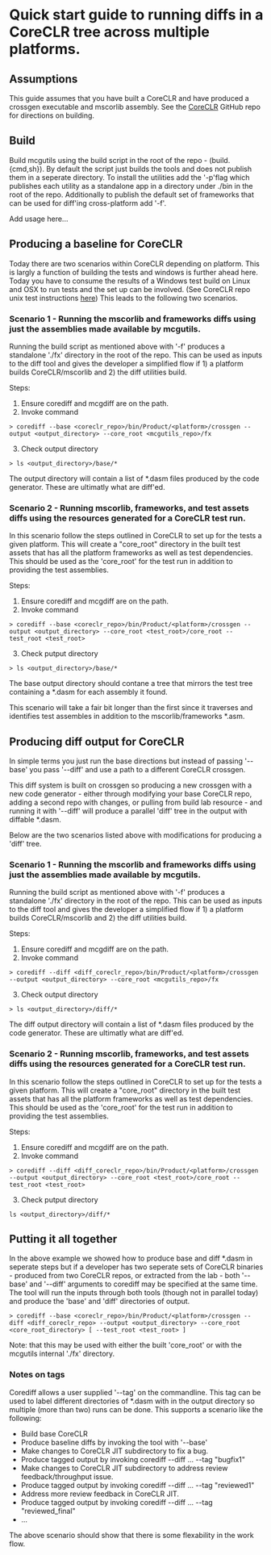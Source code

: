 # Quick start guide to running diffs in a CoreCLR tree across multiple platforms.

## Assumptions

This guide assumes that you have built a CoreCLR and have produced a crossgen executable and mscorlib assembly.  See the [CoreCLR](https://github.com/dotnet/coreclr) GitHub repo for directions on building.

## Build
Build mcgutils using the build script in the root of the repo - (build.\{cmd,sh\}). By default the script just builds the tools and does not publish them in a seperate directory.  To install the utilities add the '-p'flag which publishes each utility as a standalone app in a directory under ./bin in the root of the repo.  Additionally to publish the default set of frameworks that can be used for diff'ing cross-platform add '-f'.

Add usage here...

## Producing a baseline for CoreCLR

Today there are two scenarios within CoreCLR depending on platform.  This is largly a function of building the tests and windows is further ahead here.  Today you have to consume the results of a Windows test build on Linux and OSX to run tests and the set up can be involved.  (See CoreCLR repo unix test instructions [here](https://github.com/dotnet/coreclr/blob/master/Documentation/building/unix-test-instructions.md)) This leads to the following two scenarios.

### Scenario 1 - Running the mscorlib and frameworks diffs using just the assemblies made available by mcgutils.

Running the build script as mentioned above with '-f' produces a standalone './fx' directory in the root of the repo.  This can be used as inputs to the diff tool and gives the developer a simplified flow if 1) a platform builds CoreCLR/mscorlib and 2) the diff utilities build.

Steps:
1.  Ensure corediff and mcgdiff are on the path.
2.  Invoke command
``` 
> corediff --base <coreclr_repo>/bin/Product/<platform>/crossgen --output <output_directory> --core_root <mcgutils_repo>/fx
```
3. Check output directory
```
> ls <output_directory>/base/*
```
The output directory will contain a list of *.dasm files produced by the code generator.  These are ultimatly what are diff'ed.

### Scenario 2 - Running mscorlib, frameworks, and test assets diffs using the resources generated for a CoreCLR test run.

In this scenario follow the steps outlined in CoreCLR to set up for the tests a given platform.  This will create a "core_root" directory in the built test assets that has all the platform frameworks as well as test dependencies.  This should be used as the 'core_root' for the test run in addition to providing the test assemblies.

Steps:
1. Ensure corediff and mcgdiff are on the path.
2. Invoke command
```
> corediff --base <coreclr_repo>/bin/Product/<platform>/crossgen --output <output_directory> --core_root <test_root>/core_root --test_root <test_root>
```
3. Check putput directory
```
> ls <output_directory>/base/*
```
The base output directory should contane a tree that mirrors the test tree containing a *.dasm for each assembly it found.

This scenario will take a fair bit longer than the first since it traverses and identifies test assembles in addition to the mscorlib/frameworks *.asm.

## Producing diff output for CoreCLR

In simple terms you just run the base directions but instead of passing '--base' you pass '--diff' and use a path to a different CoreCLR crossgen.

This diff system is built on crossgen so producing a new crossgen with a new code generator - either through modifying your base CoreCLR repo, adding a second repo with changes, or pulling from build lab resource - and running it with '--diff' will produce a parallel 'diff' tree in the output with diffable *.dasm.

Below are the two scenarios listed above with modifications for producing a 'diff' tree.

### Scenario 1 - Running the mscorlib and frameworks diffs using just the assemblies made available by mcgutils.

Running the build script as mentioned above with '-f' produces a standalone './fx' directory in the root of the repo.  This can be used as inputs to the diff tool and gives the developer a simplified flow if 1) a platform builds CoreCLR/mscorlib and 2) the diff utilities build.

Steps:
1.  Ensure corediff and mcgdiff are on the path.
2.  Invoke command
``` 
> corediff --diff <diff_coreclr_repo>/bin/Product/<platform>/crossgen --output <output_directory> --core_root <mcgutils_repo>/fx
```
3. Check output directory
```
> ls <output_directory>/diff/*
```
The diff output directory will contain a list of *.dasm files produced by the code generator.  These are ultimatly what are diff'ed.

### Scenario 2 - Running mscorlib, frameworks, and test assets diffs using the resources generated for a CoreCLR test run.

In this scenario follow the steps outlined in CoreCLR to set up for the tests a given platform.  This will create a "core_root" directory in the built test assets that has all the platform frameworks as well as test dependencies.  This should be used as the 'core_root' for the test run in addition to providing the test assemblies.

Steps:
1. Ensure corediff and mcgdiff are on the path.
2. Invoke command
```
> corediff --diff <diff_coreclr_repo>/bin/Product/<platform>/crossgen --output <output_directory> --core_root <test_root>/core_root --test_root <test_root>
```
3. Check putput directory
```
ls <output_directory>/diff/*
```

## Putting it all together

In the above example we showed how to produce base and diff *.dasm in seperate steps but if a developer has two seperate sets of CoreCLR binaries - produced from two CoreCLR repos, or extracted from the lab - both '--base' and '--diff' arguments to corediff may be specified at the same time.  The tool will run the inputs through both tools (though not in parallel today) and produce the 'base' and 'diff' directories of output.

```
> corediff --base <coreclr_repo>/bin/Product/<platform>/crossgen --diff <diff_coreclr_repo> --output <output_directory> --core_root <core_root_directory> [ --test_root <test_root> ]
```

Note: that this may be used with either the built 'core_root' or with the mcgutils internal './fx' directory.

### Notes on tags

Corediff allows a user supplied '--tag' on the commandline.  This tag can be used to label different directories of *.dasm with in the output directory so multiple (more than two) runs can be done.  This supports a scenario like the following:

* Build base CoreCLR
* Produce baseline diffs by invoking the tool with '--base'
* Make changes to CoreCLR JIT subdirectory to fix a bug.
* Produce tagged output by invoking corediff --diff ...  --tag "bugfix1"
* Make changes to CoreCLR JIT subdirectory to address review feedback/throughput issue.
* Produce tagged output by invoking corediff --diff ... --tag "reviewed1"
* Address more review feedback in CoreCLR JIT.
* Produce tagged output by invoking corediff --diff ... --tag "reviewed_final"
* ...

The above scenario should show that there is some flexability in the work flow.
